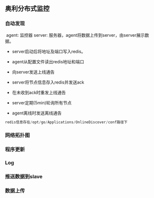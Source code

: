 ## 奥利分布式监控

### 自动发现

​	agent: 监控器 server: 服务器，agent将数据上传到server，由server展示数据。

- server启动后将地址及端口写入redis。

- agent从配置文件读出redis地址和端口
- 向server发送上线通告
- server将节点信息存入redis并发送ack
- 在未收到ack时重发上线通告
- server定期(5min)轮询所有节点
- agent离线时发送离线通告

```java
redis信息存在/opt/go/Applications/OnlineDiscover/conf路径下
```

### 网络拓扑图

### 程序更新

### Log

### 推送数据到slave

### 数据上传


